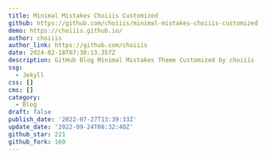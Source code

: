 ```yaml
---
title: Minimal Mistakes Choiiis Customized
github: https://github.com/choiiis/minimal-mistakes-choiiis-customized
demo: https://choiiis.github.io/
author: choiiis
author_link: https://github.com/choiiis
date: 2024-02-18T07:30:13.357Z
description: GitHub Blog Minimal Mistakes Theme Customized by choiiis
ssg:
  - Jekyll
css: []
cms: []
category:
  - Blog
draft: false
publish_date: '2022-07-27T13:39:33Z'
update_date: '2022-09-24T08:32:40Z'
github_star: 221
github_fork: 160
---
```

